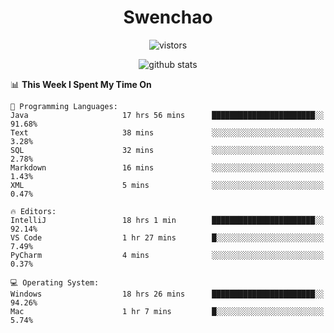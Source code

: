 <h1 align="center">Swenchao</h3>

<p align="center">
  <img src="https://visitor-badge.glitch.me/badge?page_id=Swenchao" alt="vistors" />
</p>

<p align="center">
  <img src="https://github-readme-stats.vercel.app/api?username=Swenchao&count_private=true&show_icons=true&theme=vue-dark&hide_title=true" alt="github stats" />
</p>

<!--START_SECTION:waka-->
📊 **This Week I Spent My Time On** 

```text
💬 Programming Languages: 
Java                     17 hrs 56 mins      ███████████████████████░░   91.68% 
Text                     38 mins             ░░░░░░░░░░░░░░░░░░░░░░░░░   3.28% 
SQL                      32 mins             ░░░░░░░░░░░░░░░░░░░░░░░░░   2.78% 
Markdown                 16 mins             ░░░░░░░░░░░░░░░░░░░░░░░░░   1.43% 
XML                      5 mins              ░░░░░░░░░░░░░░░░░░░░░░░░░   0.47%

🔥 Editors: 
IntelliJ                 18 hrs 1 min        ███████████████████████░░   92.14% 
VS Code                  1 hr 27 mins        █░░░░░░░░░░░░░░░░░░░░░░░░   7.49% 
PyCharm                  4 mins              ░░░░░░░░░░░░░░░░░░░░░░░░░   0.37%

💻 Operating System: 
Windows                  18 hrs 26 mins      ███████████████████████░░   94.26% 
Mac                      1 hr 7 mins         █░░░░░░░░░░░░░░░░░░░░░░░░   5.74%

```


<!--END_SECTION:waka-->
